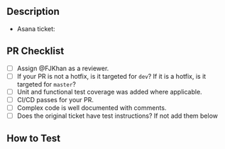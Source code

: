 ## Description

<!-- Describe your changes here -->

- Asana ticket:

## PR Checklist

<!-- Please validate your changes with the checklist below before marking for code review. -->

- [ ] Assign @FJKhan as a reviewer.
- [ ] If your PR is not a hotfix, is it targeted for `dev`? If it is a hotfix, is it targeted for `master`?
- [ ] Unit and functional test coverage was added where applicable.
- [ ] CI/CD passes for your PR.
- [ ] Complex code is well documented with comments.
- [ ] Does the original ticket have test instructions? If not add them below

## How to Test

<!-- Provide instructions for how to test/validate the changes. -->

